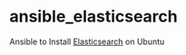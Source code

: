 # ansible_elasticsearch
Ansible to Install [Elasticsearch](https://www.elastic.co/elasticsearch) on Ubuntu
